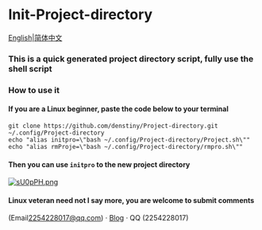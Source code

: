 # Init-Project-directory
[English](https://github.com/denstiny/Project-directory/blob/main/README.md)|[简体中文](https://github.com/denstiny/Project-directory/blob/main/src/README.md)  

### This is a quick generated project directory script, fully use the shell script

### How to use it

#### If you are a Linux beginner, paste the code below to your terminal

```shell
git clone https://github.com/denstiny/Project-directory.git ~/.config/Project-directory
echo "alias initpro=\"bash ~/.config/Project-directory/Project.sh\""
echo "alias rmProje=\"bash ~/.config/Project-directory/rmpro.sh\""
```
#### Then you can use `initpro` to the new project directory
[![sU0pPH.png](https://s3.ax1x.com/2021/01/14/sU0pPH.png)](https://imgchr.com/i/sU0pPH)

#### Linux veteran need not I say more, you are welcome to submit comments
    
    
    
(Email<u>2254228017@qq.com</u>) · [Blog](http://denstiny.qjty.xyz/) · QQ (<a>2254228017</a>)
